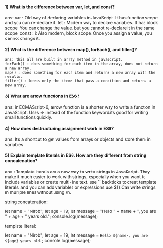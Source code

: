 #### 1) What is the difference between var, let, and const?

ans:
var : Old way of declaring variables in JavaScript. It has function scope and you can re-declare it.
let : Modern way to declare variables. It has block scope. You can change the value, but you cannot re-declare it in the same scope.
const : it Also modern, block scope. Once you assign a value, you cannot change it.

#### 2) What is the difference between map(), forEach(), and filter()?

    ans: this all are built in array method in javaScript.
    forEach() : does something for each item in the array, does not return a new array.
    map() : does something for each item and returns a new array with the results.
    filter() : keeps only the items that pass a condition and returns a new array.

#### 3) What are arrow functions in ES6?

   ans: in ECMAScript-6, arrow function is a shorter way to write a function in JavaScript.
   Uses => instead of the function keyword.its good for writing small functions quickly.

#### 4) How does destructuring assignment work in ES6?

 ans: It’s a shortcut to get values from arrays or objects and store them in variables

#### 5) Explain template literals in ES6. How are they different from string concatenation?

ans : Template literals are a new way to write strings in JavaScript. They make it much easier to work with strings, especially when you want to include variables or create multi-line text. use `` backticks to creat template literals. and you can add variables or expressions use ${}.Can write strings in multiple lines without using \n.

string concatenation:

let name = "Nirob";
let age = 19;
let message = "Hello " + name + ", you are " + age + " years old.";
console.log(message);



template literal:

let name = "Nirob";
let age = 19;
let message = `Hello ${name}, you are ${age} years old.`;
console.log(message);







